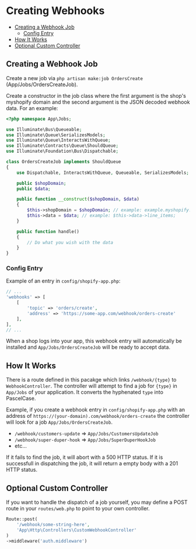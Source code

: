 # Creating Webhooks

- [Creating a Webhook Job](#creating-a-webhook-job)
  - [Config Entry](#config-entry)
- [How It Works](#how-it-works)
- [Optional Custom Controller](#optional-custom-controller)

## Creating a Webhook Job

Create a new job via `php artisan make:job OrdersCreate` (App/Jobs/OrdersCreateJob).

Create a constructor in the job class where the first argument is the shop's myshopify domain and the second argument is the JSON decoded webhook data. For an example:

```php
<?php namespace App\Jobs;

use Illuminate\Bus\Queueable;
use Illuminate\Queue\SerializesModels;
use Illuminate\Queue\InteractsWithQueue;
use Illuminate\Contracts\Queue\ShouldQueue;
use Illuminate\Foundation\Bus\Dispatchable;

class OrdersCreateJob implements ShouldQueue
{
    use Dispatchable, InteractsWithQueue, Queueable, SerializesModels;

    public $shopDomain;
    public $data;

    public function __construct($shopDomain, $data)
    {
        $this->shopDomain = $shopDomain; // example: example.myshopify.com
        $this->data = $data; // example: $this->data->line_items;
    }

    public function handle()
    {
        // Do what you wish with the data
    }
}
```

### Config Entry

Example of an entry in `config/shopify-app.php`:

```php
// ...
'webhooks' => [
    [
        'topic' => 'orders/create',
        'address' => 'https://some-app.com/webhook/orders-create'
    ],
],
// ...
```

When a shop logs into your app, this webhook entry will automatically be installed and `App/Jobs/OrdersCreateJob` will be ready to accept data.

## How It Works

There is a route defined in this pacakge which links `/webhook/{type}` to `WebhookController`. The controller will attempt to find a job for `{type}` in `App/Jobs` of your application. It converts the hyphenated `type` into PascelCase.

Example, if you create a webhook entry in `config/shopify-app.php` with an address of `https://(your-domain).com/webhook/orders-create` the controller will look for a job `App/Jobs/OrdersCreateJob`.

+ `/webhook/customers-update` => `App/Jobs/CustomersUpdateJob`
+ `/webhook/super-duper-hook` => `App/Jobs/SuperDuperHookJob`
+ etc...

If it fails to find the job, it will abort with a 500 HTTP status. If it is successfull in dispatching the job, it will return a empty body with a 201 HTTP status.

## Optional Custom Controller

If you want to handle the dispatch of a job yourself, you may define a POST route in your `routes/web.php` to point to your own controller.

```php
Route::post(
    '/webhook/some-string-here',
    'App\Http\Controllers\CustomWebhookController'
)
->middleware('auth.middleware')
```
